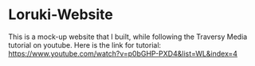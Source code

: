 # Loruki-Website

This is a mock-up website that I built, while following the Traversy Media tutorial on youtube. Here is the link for tutorial: https://www.youtube.com/watch?v=p0bGHP-PXD4&list=WL&index=4
